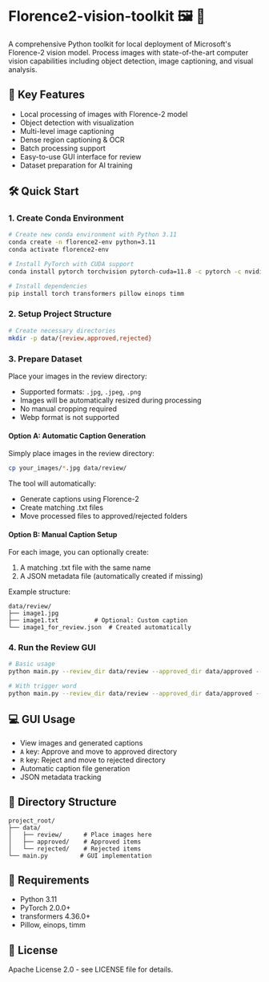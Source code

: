 # Florence2-vision-toolkit 🖼️ 🤖

A comprehensive Python toolkit for local deployment of Microsoft's Florence-2 vision model. Process images with state-of-the-art computer vision capabilities including object detection, image captioning, and visual analysis.

## 🚀 Key Features
- Local processing of images with Florence-2 model
- Object detection with visualization
- Multi-level image captioning
- Dense region captioning & OCR
- Batch processing support
- Easy-to-use GUI interface for review
- Dataset preparation for AI training

## 🛠️ Quick Start

### 1. Create Conda Environment
```bash
# Create new conda environment with Python 3.11
conda create -n florence2-env python=3.11
conda activate florence2-env

# Install PyTorch with CUDA support
conda install pytorch torchvision pytorch-cuda=11.8 -c pytorch -c nvidia

# Install dependencies
pip install torch transformers pillow einops timm
```

### 2. Setup Project Structure
```bash
# Create necessary directories
mkdir -p data/{review,approved,rejected}
```

### 3. Prepare Dataset
Place your images in the review directory:
- Supported formats: `.jpg`, `.jpeg`, `.png`
- Images will be automatically resized during processing
- No manual cropping required
- Webp format is not supported

#### Option A: Automatic Caption Generation
Simply place images in the review directory:
```bash
cp your_images/*.jpg data/review/
```
The tool will automatically:
- Generate captions using Florence-2
- Create matching .txt files
- Move processed files to approved/rejected folders

#### Option B: Manual Caption Setup
For each image, you can optionally create:
1. A matching .txt file with the same name
2. A JSON metadata file (automatically created if missing)

Example structure:
```
data/review/
├── image1.jpg
├── image1.txt          # Optional: Custom caption
└── image1_for_review.json  # Created automatically
```

### 4. Run the Review GUI
```bash
# Basic usage
python main.py --review_dir data/review --approved_dir data/approved --rejected_dir data/rejected

# With trigger word
python main.py --review_dir data/review --approved_dir data/approved --rejected_dir data/rejected --trigger_word "your_trigger"
```

## 💻 GUI Usage
- View images and generated captions
- `A` key: Approve and move to approved directory
- `R` key: Reject and move to rejected directory
- Automatic caption file generation
- JSON metadata tracking

## 📁 Directory Structure
```
project_root/
├── data/
│   ├── review/      # Place images here
│   ├── approved/    # Approved items
│   └── rejected/    # Rejected items
└── main.py         # GUI implementation
```

## 🔧 Requirements
- Python 3.11
- PyTorch 2.0.0+
- transformers 4.36.0+
- Pillow, einops, timm

## 📄 License
Apache License 2.0 - see LICENSE file for details.